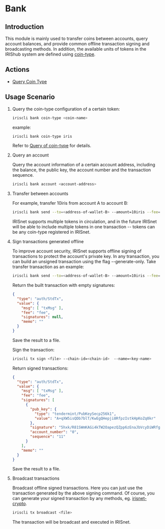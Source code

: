 # Bank

## Introduction

This module is mainly used to transfer coins between accounts, query account balances, and provide common offline transaction signing and broadcasting methods. In addition, the available units of tokens in the IRIShub system are defined using [coin-type](../concepts/coin-type.md).

## Actions

- [Query Coin Type](../cli-client/bank.md)

## Usage Scenario

1. Query the coin-type configuration of a certain token:

    ```bash
    iriscli bank coin-type <coin-name>
    ```

    example:

    ```bash
    iriscli bank coin-type iris
    ```

    Refer to [Query of coin-type](./basic-concepts/coin-type.md#query-of-coin-type) for details.

2. Query an account

    Query the account information of a certain account address, including the balance, the public key, the account number and the transaction sequence.

    ```bash
    iriscli bank account <account-address>
    ```

3. Transfer between accounts

    For example, transfer 10iris from account A to account B:

    ```bash
    iriscli bank send --to=<address-of-wallet-B> --amount=10iris --fee=0.3iris --from=<key-name-of-wallet-A> --chain-id=<chain-id>
    ```

    IRISnet supports multiple tokens in circulation, and in the future IRISnet will be able to include multiple tokens in one transaction -- tokens can be any coin-type registered in IRISnet.

4. Sign transactions generated offline

    To improve account security, IRISnet supports offline signing of transactions to protect the account's private key. In any transaction, you can build an unsigned transaction using the flag --generate-only. Take transfer transaction as an example:

    ```bash
    iriscli bank send --to=<address-of-wallet-B> --amount=10iris --fee=0.3iris --from=<key-name-of-wallet-A> --generate-only
    ```

    Return the built transaction with empty signatures:

    ```json
    {
      "type": "auth/StdTx",
      "value": {
        "msg": [ "txMsg" ],
        "fee": "fee",
        "signatures": null,
        "memo": ""
      }
    }
    ```

    Save the result to a file.

    Sign the transaction:

    ```bash
    iriscli tx sign <file> --chain-id=<chain-id>  --name=<key-name>
    ```

    Return signed transactions:

    ```json
    {
      "type": "auth/StdTx",
      "value": {
        "msg": [ "txMsg" ],
        "fee": "fee",
        "signatures": [
          {
            "pub_key": {
              "type": "tendermint/PubKeySecp256k1",
              "value": "A+qXW5isQDb7blT/KwEgQHepji8RfpzIstkHpKoZq0kr"
            },
            "signature": "5hxk/R81SWmKAGi4kTW2OapezQZpp6zEnaJbVcyDiWRfgBm4Uejq8+CDk6uzk0aFSgAZzz06E014UkgGpelU7w==",
            "account_number": "0",
            "sequence": "11"
          }
        ],
        "memo": ""
      }
    }
    ```

    Save the result to a file.

5. Broadcast transactions

    Broadcast offline signed transactions. Here you can just use the transaction generated by the above signing command. Of course, you can generate your signed transaction by any methods, eg. [irisnet-crypto](https://github.com/irisnet/irisnet-crypto).

    ```bash
    iriscli tx broadcast <file>
    ```

    The transaction will be broadcast and executed in IRISnet.
